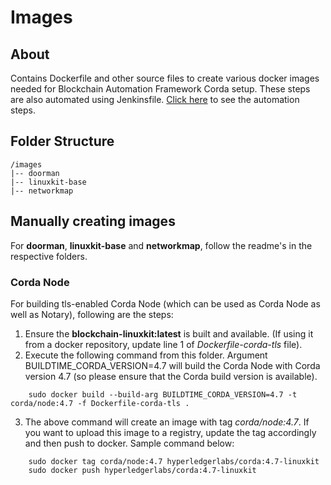 # Images


## About
Contains Dockerfile and other source files to create various docker images needed for Blockchain Automation Framework Corda setup. These steps are also automated using Jenkinsfile. [Click here](/automation/r3-corda/README.md) to see the automation steps. 

## Folder Structure ##
```
/images
|-- doorman
|-- linuxkit-base
|-- networkmap
```
## Manually creating images ##
For **doorman**, **linuxkit-base** and **networkmap**, follow the readme's in the respective folders.

### Corda Node ###

For building tls-enabled Corda Node (which can be used as Corda Node as well as Notary), following are the steps:
1. Ensure the **blockchain-linuxkit:latest** is built and available. (If using it from a docker repository, update line 1 of *Dockerfile-corda-tls* file).
2. Execute the following command from this folder. Argument BUILDTIME_CORDA_VERSION=4.7 will build the Corda Node with Corda version 4.7 (so please ensure that the Corda build version is available).
```
	sudo docker build --build-arg BUILDTIME_CORDA_VERSION=4.7 -t corda/node:4.7 -f Dockerfile-corda-tls .

```
3. The above command will create an image with tag *corda/node:4.7*. If you want to upload this image to a registry, update the tag accordingly and then push to docker. Sample command below:
```
	sudo docker tag corda/node:4.7 hyperledgerlabs/corda:4.7-linuxkit
	sudo docker push hyperledgerlabs/corda:4.7-linuxkit
```

